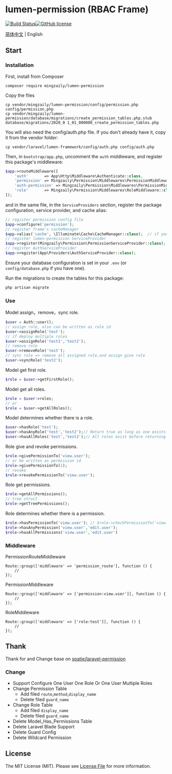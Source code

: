 # lumen-permission (RBAC Frame)
[![Build Status](https://travis-ci.org/mingzaily/lumen-permission.svg?branch=master)](https://travis-ci.org/mingzaily/lumen-permission)[![GitHub license](https://img.shields.io/github/license/mingzaily/lumen-permission)](https://github.com/mingzaily/lumen-permission/blob/master/LICENSE)

[简体中文](./README.md)  | English

## Start

### Installation

First, install from Composer
```shell script
composer require mingzaily/lumen-permission
```
Copy the files
```shell script
cp vendor/mingzaily/lumen-permission/config/permission.php config/permission.php
cp vendor/mingzaily/lumen-permission/database/migrations/create_permission_tables.php.stub database/migrations/2020_0 1_01_000000_create_permission_tables.php
```
You will also need the config/auth.php file. If you don't already have it, copy it from the vendor folder:
```shell script
cp vendor/laravel/lumen-framework/config/auth.php config/auth.php
```

Then, in `bootstrap/app.php`, uncomment the `auth` middleware, and register this package's middleware:

```php
$app->routeMiddleware([
    'auth'       => App\Http\Middleware\Authenticate::class,
    'permission' => Mingzaily\Permission\Middlewares\PermissionMiddleware::class,
    'auth-permission' => Mingzaily\Permission\Middlewares\PermissionMiddleware::class,
    'role'       => Mingzaily\Permission\Middlewares\RoleMiddleware::class,
]);
```

and in the same file, in the `ServiceProviders` section, register the package configuration, service provider, and cache alias:

```php
// register permission config file
$app->configure('permission');
// register frame's cacheManager
$app->alias('cache', \Illuminate\Cache\CacheManager::class);  // if you don't have this already
// register lumen-permission ServiceProvider
$app->register(Mingzaily\Permission\PermissionServiceProvider::class);
// register AuthServiceProvider
$app->register(App\Providers\AuthServiceProvider::class);
```

Ensure your database configuration is set in your `.env` (or `config/database.php` if you have one).

Run the migrations to create the tables for this package:

```bash
php artisan migrate
```

### Use

Model assign，remove，sync role.

```php
$user = Auth::user();
// assign role, also can be written as role id
$user->assignRole('test');
// if deploy multiple roles
$user->assignRole('test1','test2');
// remove role
$user->removeRole('test');
// sync role => remove all assigned role,and assign give role
$user->syncRole('test2');
```

Model get first role.

```php
$role = $user->getFirstRole();
```

Model get all roles.

```php
$role = $user->roles;
// or
$role = $user->getAllRoles();
```

Model determines whether there is a role.

```php
$user->hasRole('test');
$user->hasAnyRole('test','test2');// Return true as long as one exists
$user->hasAllRoles('test','test2');// All roles exist before returning true
```

Role give and revoke permissions.

```php
$role->givePermissionTo('view.user');
// or be written as permission id
$role->givePermissionTo(1);
// revoke
$role->revokePermissionTo('view.user');
```

Role get permissions.

```php
$role->getAllPermissions();
// tree struct
$role->getTreePermissions();
```

Role determines whether there is a permission.

```php
$role->hasPermissionTo('view.user'); // $role->checkPermissionTo('view.user')
$role->hasAnyPermission('view.user','edit.user');
$role->hasAllPermissions('view.user','edit.user')
```

### Middleware

PermissionRouteMiddleware

```
Route::group(['middleware' => 'permission_route'], function () {
    //
});
```

PermissionMiddleware

```
Route::group(['middleware' => ['permission:view.user']], function () {
    //
});
```

RoleMiddleware

```
Route::group(['middleware' => ['role:test']], function () {
    //
});
```

## Thank

Thank for and Change base on [spatie/laravel-permission](https://github.com/spatie/laravel-permission)

### Change

- Support Configure One User One Role Or One User Multiple Roles
- Change Permission Table
  - Add filed `route`,`method`,`display_name`
  - Delete filed `guard_name`
- Change Role Table
  - Add filed `display_name`
  - Delete filed `guard_name`
- Delete Model_Has_Permissions Table
- Delete Laravel Blade Support
- Delete Guard Config
- Delete Wildcard Permission

## License

The MIT License (MIT). Please see [License File](LICENSE.md) for more information.
